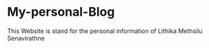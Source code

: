 # My-personal-Blog
This Website is stand for the personal information of Lithika Methsilu Senavirathne

